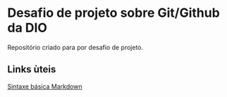 # Desafio de projeto sobre Git/Github da DIO
Repositório criado para por desafio de projeto.
## Links ùteis
[Sintaxe básica Markdown](https://www.markdownguide.org/)
